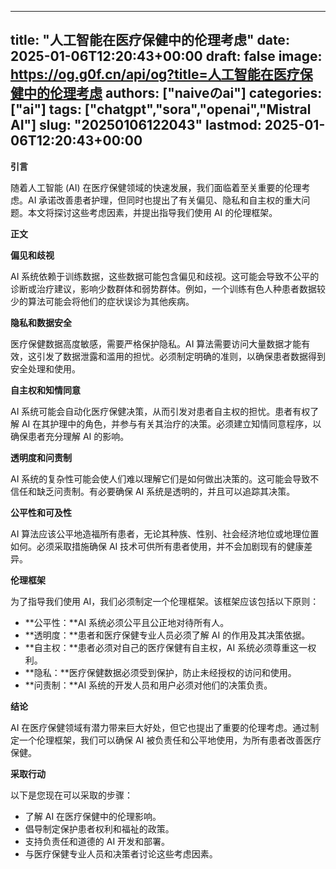 
---
title: "人工智能在医疗保健中的伦理考虑"
date: 2025-01-06T12:20:43+00:00
draft: false
image: https://og.g0f.cn/api/og?title=人工智能在医疗保健中的伦理考虑
authors: ["naiveのai"]
categories: ["ai"]
tags: ["chatgpt","sora","openai","Mistral AI"]
slug: "20250106122043"
lastmod: 2025-01-06T12:20:43+00:00
---
**引言**

随着人工智能 (AI) 在医疗保健领域的快速发展，我们面临着至关重要的伦理考虑。AI 承诺改善患者护理，但同时也提出了有关偏见、隐私和自主权的重大问题。本文将探讨这些考虑因素，并提出指导我们使用 AI 的伦理框架。

**正文**

**偏见和歧视**

AI 系统依赖于训练数据，这些数据可能包含偏见和歧视。这可能会导致不公平的诊断或治疗建议，影响少数群体和弱势群体。例如，一个训练有色人种患者数据较少的算法可能会将他们的症状误诊为其他疾病。

**隐私和数据安全**

医疗保健数据高度敏感，需要严格保护隐私。AI 算法需要访问大量数据才能有效，这引发了数据泄露和滥用的担忧。必须制定明确的准则，以确保患者数据得到安全处理和使用。

**自主权和知情同意**

AI 系统可能会自动化医疗保健决策，从而引发对患者自主权的担忧。患者有权了解 AI 在其护理中的角色，并参与有关其治疗的决策。必须建立知情同意程序，以确保患者充分理解 AI 的影响。

**透明度和问责制**

AI 系统的复杂性可能会使人们难以理解它们是如何做出决策的。这可能会导致不信任和缺乏问责制。有必要确保 AI 系统是透明的，并且可以追踪其决策。

**公平性和可及性**

AI 算法应该公平地造福所有患者，无论其种族、性别、社会经济地位或地理位置如何。必须采取措施确保 AI 技术可供所有患者使用，并不会加剧现有的健康差异。

**伦理框架**

为了指导我们使用 AI，我们必须制定一个伦理框架。该框架应该包括以下原则：

* **公平性：**AI 系统必须公平且公正地对待所有人。
* **透明度：**患者和医疗保健专业人员必须了解 AI 的作用及其决策依据。
* **自主权：**患者必须对自己的医疗保健有自主权，AI 系统必须尊重这一权利。
* **隐私：**医疗保健数据必须受到保护，防止未经授权的访问和使用。
* **问责制：**AI 系统的开发人员和用户必须对他们的决策负责。

**结论**

AI 在医疗保健领域有潜力带来巨大好处，但它也提出了重要的伦理考虑。通过制定一个伦理框架，我们可以确保 AI 被负责任和公平地使用，为所有患者改善医疗保健。

**采取行动**

以下是您现在可以采取的步骤：

* 了解 AI 在医疗保健中的伦理影响。
* 倡导制定保护患者权利和福祉的政策。
* 支持负责任和道德的 AI 开发和部署。
* 与医疗保健专业人员和决策者讨论这些考虑因素。